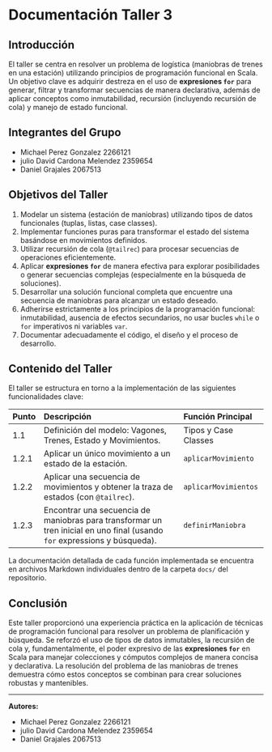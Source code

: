 # Documentación  Taller 3

## Introducción

El taller se centra en resolver un problema de logística (maniobras de trenes en una estación) utilizando principios de programación funcional en Scala. Un objetivo clave es adquirir destreza en el uso de **expresiones `for`** para generar, filtrar y transformar secuencias de manera declarativa, además de aplicar conceptos como inmutabilidad, recursión (incluyendo recursión de cola) y manejo de estado funcional.

## Integrantes del Grupo

- Michael Perez Gonzalez 2266121
- julio David Cardona Melendez 2359654
- Daniel Grajales 2067513

## Objetivos del Taller

1.  Modelar un sistema (estación de maniobras) utilizando tipos de datos funcionales (tuplas, listas, case classes).
2.  Implementar funciones puras para transformar el estado del sistema basándose en movimientos definidos.
3.  Utilizar recursión de cola (`@tailrec`) para procesar secuencias de operaciones eficientemente.
4.  Aplicar **expresiones `for`** de manera efectiva para explorar posibilidades o generar secuencias complejas (especialmente en la búsqueda de soluciones).
5.  Desarrollar una solución funcional completa que encuentre una secuencia de maniobras para alcanzar un estado deseado.
6.  Adherirse estrictamente a los principios de la programación funcional: inmutabilidad, ausencia de efectos secundarios, no usar bucles `while` o `for` imperativos ni variables `var`.
7.  Documentar adecuadamente el código, el diseño y el proceso de desarrollo.

## Contenido del Taller

El taller se estructura en torno a la implementación de las siguientes funcionalidades clave:

| Punto | Descripción                                                                 | Función Principal     |
| :---- | :-------------------------------------------------------------------------- | :-------------------- |
| 1.1   | Definición del modelo: Vagones, Trenes, Estado y Movimientos.               | Tipos y Case Classes  |
| 1.2.1 | Aplicar un único movimiento a un estado de la estación.                     | `aplicarMovimiento`   |
| 1.2.2 | Aplicar una secuencia de movimientos y obtener la traza de estados (con `@tailrec`). | `aplicarMovimientos` |
| 1.2.3 | Encontrar una secuencia de maniobras para transformar un tren inicial en uno final (usando `for` expressions y búsqueda). | `definirManiobra`     |

La documentación detallada de cada función implementada se encuentra en archivos Markdown individuales dentro de la carpeta `docs/` del repositorio.

## Conclusión

Este taller proporcionó una experiencia práctica en la aplicación de técnicas de programación funcional para resolver un problema de planificación y búsqueda. Se reforzó el uso de tipos de datos inmutables, la recursión de cola y, fundamentalmente, el poder expresivo de las **expresiones `for`** en Scala para manejar colecciones y cómputos complejos de manera concisa y declarativa. La resolución del problema de las maniobras de trenes demuestra cómo estos conceptos se combinan para crear soluciones robustas y mantenibles.

---

**Autores:**
- Michael Perez Gonzalez 2266121
- julio David Cardona Melendez 2359654
- Daniel Grajales 2067513